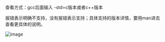 查看方式：gcc后面输入 -std=c版本或者c++版本

报错表示明确不支持，没有报错表示支持；具体支持的版本详情，要用man进去查看更具体的说明。

![image](https://github.com/user-attachments/assets/4d6291c1-5aba-4e31-86cb-3502657abe16)

